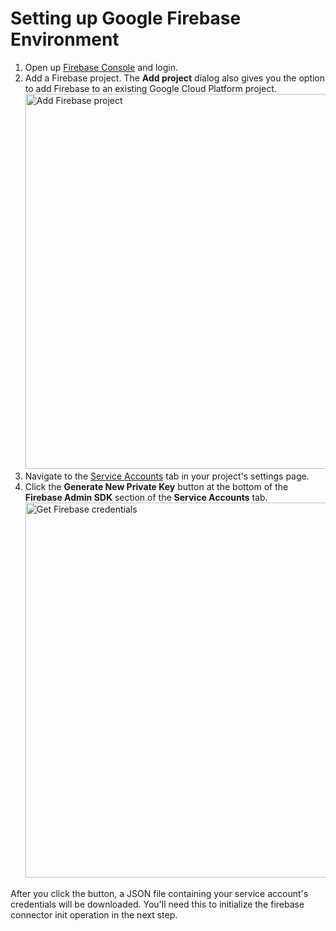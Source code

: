 # Setting up Google Firebase Environment 

1. Open up [Firebase Console](https://console.firebase.google.com/) and login.
2. Add a Firebase project. The **Add project** dialog also gives you the option to add Firebase to an existing Google Cloud Platform project.
    <img src="/assets/img/connectors/add-firebase-project.png" title="Add Firebase project" width="600" alt="Add Firebase project"/>
3. Navigate to the [Service Accounts](https://console.firebase.google.com/project/teststatusapp/settings/serviceaccounts/adminsdk) tab in your project's settings page.
4. Click the **Generate New Private Key** button at the bottom of the **Firebase Admin SDK** section of the **Service Accounts** tab.
    <img src="/assets/img/connectors/get-firebase-credentials.png" title="Get Firebase credentials" width="600" alt="Get Firebase credentials"/>

After you click the button, a JSON file containing your service account's credentials will be downloaded. You'll need this to initialize the firebase connector init operation in the next step.
  
